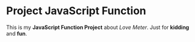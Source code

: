 # Project JavaScript Function

This is my **JavaScript Function Project** about _Love Meter_. Just for **kidding** and **fun**.
